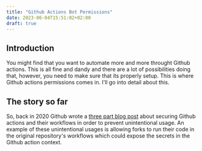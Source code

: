```yaml
---
title: "Github Actions Bot Permissions"
date: 2023-06-04T15:51:02+02:00
draft: true
---
```


## Introduction

You might find that you want to automate more and more throught Github actions. This is all fine and dandy and there are a lot of possibilities doing that, however, you need to make sure that its properly setup. This is where Github actions permissions comes in. I'll go into detail about this.

## The story so far

So, back in 2020 Github wrote a [three part blog post](https://securitylab.github.com/research/github-actions-preventing-pwn-requests) about securing Github actions and their workflows in order to prevent unintentional usage. An example of these unintentional usages is allowing forks to run their code in the original repository's workflows which could expose the secrets in the Github action context.
